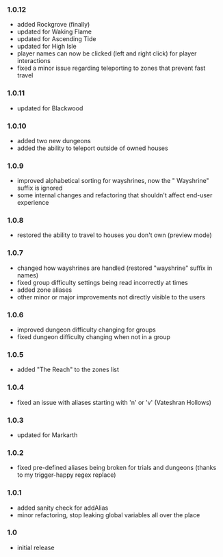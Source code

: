 ### 1.0.12
- added Rockgrove (finally)
- updated for Waking Flame
- updated for Ascending Tide
- updated for High Isle
- player names can now be clicked (left and right click) for player interactions
- fixed a minor issue regarding teleporting to zones that prevent fast travel

### 1.0.11
- updated for Blackwood

### 1.0.10
- added two new dungeons
- added the ability to teleport outside of owned houses

### 1.0.9
- improved alphabetical sorting for wayshrines, now the " Wayshrine" suffix is ignored
- some internal changes and refactoring that shouldn't affect end-user experience

### 1.0.8
- restored the ability to travel to houses you don't own (preview mode)

### 1.0.7
- changed how wayshrines are handled (restored "wayshrine" suffix in names)
- fixed group difficulty settings being read incorrectly at times
- added zone aliases
- other minor or major improvements not directly visible to the users

### 1.0.6
- improved dungeon difficulty changing for groups
- fixed dungeon difficulty changing when not in a group

### 1.0.5
- added "The Reach" to the zones list

### 1.0.4
- fixed an issue with aliases starting with 'n' or 'v' (Vateshran Hollows)

### 1.0.3
- updated for Markarth

### 1.0.2
- fixed pre-defined aliases being broken for trials and dungeons (thanks to my trigger-happy regex replace)

### 1.0.1
- added sanity check for addAlias
- minor refactoring, stop leaking global variables all over the place

### 1.0
- initial release

